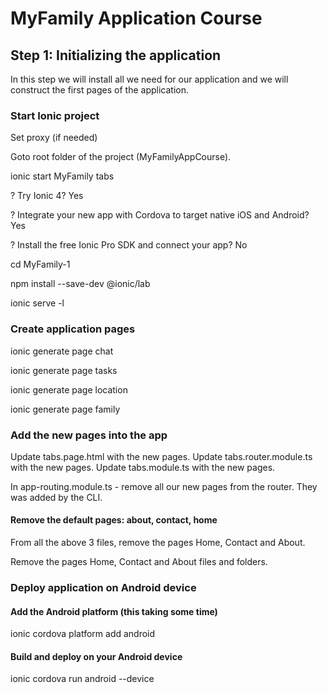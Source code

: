 # MyFamily Application Course 

## Step 1: Initializing the application

In this step we will install all we need for our application and we will construct the first pages of the application.

### Start Ionic project

Set proxy (if needed)

Goto root folder of the project (MyFamilyAppCourse).

ionic start MyFamily tabs

? Try Ionic 4? Yes

? Integrate your new app with Cordova to target native iOS and Android? Yes

? Install the free Ionic Pro SDK and connect your app? No

cd MyFamily-1

npm install --save-dev @ionic/lab

ionic serve -l

### Create application pages
ionic generate page chat

ionic generate page tasks

ionic generate page location

ionic generate page family

### Add the new pages into the app
Update tabs.page.html with the new pages.
Update tabs.router.module.ts with the new pages.
Update tabs.module.ts with the new pages.

In app-routing.module.ts - remove all our new pages from the router. They was added by the CLI.

#### Remove the default pages: about, contact, home
From all the above 3 files, remove the pages Home, Contact and About.

Remove the pages Home, Contact and About files and folders.

### Deploy application on Android device

#### Add the Android platform (this taking some time)
ionic cordova platform add android

#### Build and deploy on your Android device
ionic cordova run android --device